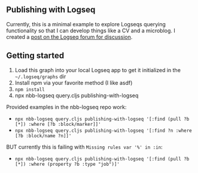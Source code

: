 Publishing with Logseq
----------------------

Currently, this is a minimal example to explore Logseqs querying functionality so that I can develop
things like a CV and a microblog. I created a [post on the Logseq forum for
discussion](https://discuss.logseq.com/t/9079).

## Getting started

1. Load this graph into your local Logseq app to get it initialized in the `~/.logseq/graphs` dir
2. Install npm via your favorite method (I like asdf)
3. `npm install`
4. npx nbb-logseq query.cljs publishing-with-logseq <something>

Provided examples in the nbb-logseq repo work:

- `npx nbb-logseq query.cljs publishing-with-logseq '[:find (pull ?b [*]) :where [?b :block/marker]]'`
- `npx nbb-logseq query.cljs publishing-with-logseq '[:find ?n :where [?b :block/name ?n]]'`

BUT currently this is failing with `Missing rules var '%' in :in`:

- `npx nbb-logseq query.cljs publishing-with-logseq '[:find (pull ?b [*]) :where (property ?b :type "job")]'`
